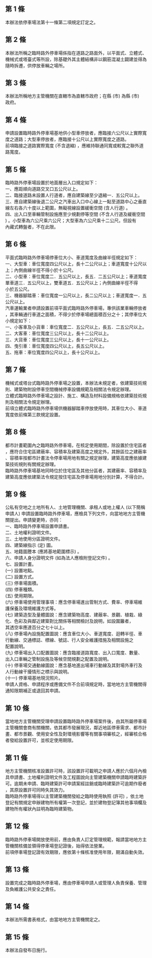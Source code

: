 第 1 條
-------
本辦法依停車場法第十一條第二項規定訂定之。

第 2 條
-------
本辦法所稱之臨時路外停車場係指在道路之路面外，以平面式、立體式、  
機械式或塔臺式等所設，除基礎外其主體結構非以鋼筋混凝土闢建並得為  
隨時拆遷，供停放車輛之場所。

第 3 條
-------
本辦法所稱地方主管機關在直轄市為直轄市政府；在縣 (市) 為縣 (市)  
政府。

第 4 條
-------
申請設置臨時路外停車場基地供小型車停放者，應臨接六公尺以上實際寬  
度之道路；大型車停放者，應臨接十公尺以上實際寬度之道路。  
前項臨接之道路實際寬度 (不含退縮) ，應維持聯通同寬或較寬之聯外道  
路寬度。

第 5 條
-------
臨時路外停車場設置於地面層出入口規定如下：  
一、應距順向道路交叉口五公尺以上。  
二、臨接道路未設置人行道者，應自建築線至少退縮一．五公尺以上。  
三、應自建築線後退二公尺之汽車出入口中心線上一點至道路中心之垂直  
    線左右各六十度以上範圍，無礙視線設置緩衝空間 (含人行道) 。  
四、出入口至車輛管制設施應至少規劃停等空間 (不含人行道及緩衝空間  
    ) 。小型車為六公尺乘六公尺；大型車為六公尺乘十二公尺。但設有  
    內藏式轉盤者，不在此限。

第 6 條
-------
平面式臨時路外停車場停車位大小、車道寬度及曲線半徑規定如下：  
一、大型車：車位寬度四公尺以上，長十二公尺以上；車道寬度十公尺以  
    上；內側曲線半徑不得小於十公尺。  
二、小型車：車位寬度二．五公尺以上，長五．二五公尺以上；車道寬度  
    單車道三．五公尺以上，雙車道五．五公尺以上；內側曲線半徑不得  
    小於五公尺。  
三、機器腳踏車：車位寬度一公尺以上，長二公尺以上；車道寬度一．五  
    公尺以上。  
汽車運輸業者申請設置前項平面式臨時路外停車場，專供該業車輛停放者  
，其車輛通行車道之面積，不得少於停車場總面積百分之十；其停車位大  
小規定如下：  
一、小客車及小貨車：車位寬度二．五公尺以上，長五．二五公尺以上。  
二、大客車：車位寬度三公尺以上，長十二公尺以上。  
三、大貨車：車位寬度三公尺以上，長十一公尺以上。  
四、曳引車：車位寬度四公尺以上，長五公尺以上。  
五、拖車：車位寬度四公尺以上，長十公尺以上。

第 7 條
-------
機械式或塔台式臨時路外停車場之設置，本辦法未規定者，依建築技術規  
則、建築物附設停車空間機械停車設備規範及相關法令規定辦理。  
立體式臨時路外停車場之設計、施工、構造及材料設備規格依建築技術規  
則及相關法令規定辦理。  
前項立體式臨時路外停車場供機器腳踏車停放使用時，其車位大小、車道  
寬度依前條第三款規定設置。

第 8 條
-------
都市計畫範圍內之臨時路外停車場，在核定使用期間，除設置於住宅區者  
，應符合住宅區建蔽率、容積率及建築高度之規定外，其餘區位之建蔽率  
、容積率按都市計畫法令停車場用地有關之規定辦理，建築高度應依據建  
築技術規則有關規定辦理。  
臨時路外停車場基地同時位於住宅區及其他分區者，其建蔽率、容積率及  
建築高度應依建築法令規定按住宅區及停車場用地分別計算，不得合計。

第 9 條
-------
公私有空地之土地所有人、土地管理機關、承租人或地上權人 (以下簡稱  
申請人) 申請設置臨時路外停車場，應檢具下列文件，向當地地方主管機  
關提出。申請變更時，亦同：  
一、臨時路外停車場設置申請書。  
二、土地權利證明文件。  
三、土地使用分區證明文件。  
四、建築線指示 (定) 圖。  
五、地籍圖謄本 (應將基地範圍標示)  。  
六、申請人身分證明文件 (如為法人應檢附登記文件) 。  
七、設置計畫。  
 (一) 設置地點。  
 (二) 設置方式。  
 (三) 停車場面積。  
 (四) 停車種類。  
 (五) 使用期限。  
 (六) 停車場使用管理事項：應含停車場進出管制方式、費率、停車場維  
      護保養及環境維護方式等。  
 (七) 建築造型及量體圖說：應含建築物高度、建蔽率、景觀、植栽、綠  
      化、色彩及與鄰近建築對比關係等相關檢討及說明，如設圍籬者，  
      其透空率應達百分之七十以上。  
 (八) 停車場內設施配置圖說：應含車位大小、車道寬度、迴轉半徑、車  
      行動線、交通標誌、標線、號誌、行人安全維護措施及相關設施之  
      配置說明。  
 (九) 停車場出入口配置圖說：應含臨接道路寬度、出入口寬度、數量、  
      出入口車輛之管制設施及等候空間規劃之配置及說明。  
 (十) 停車場交通動線圖說：應含基地進出場車行動線及其對場外車行及  
      人行動線干擾情形之標示與說明。  
 (十一) 停車場基地現況照片。  
申請人資格、申請程序或應備文件不合前項規定時，當地地方主管機關得  
通知限期補正或退回其申請。

第 10 條
--------
當地地方主管機關受理申請設置臨時路外停車場案件後，由其所屬停車場  
主管機關會商有關機關，依其都市發展現況，鄰近地區停車需求、都市計  
畫、都市景觀、使用安全性及對環境影響等有關事項審核之，經審核合格  
者發給設置許可，並核定使用期限。

第 11 條
--------
地方主管機關核准設置許可時，該設置許可載明之申請人應於六個月內檢  
具申請書、土地權利證明文件及工程圖說向主管建築機關申請臨時建築許  
可。逾期未申請、臨時建築許可申請案經註銷或臨時建築許可逾期作廢者  
，其原設置許可同時失其效力。  
臨時路外停車場得以主管建築機關發給之臨時使用執照 (許可) ，依土地  
登記有關規定申辦建物所有權第一次登記，並於建物登記簿其他事項欄及  
建物所有權狀內註明為臨時建築物。

第 12 條
--------
臨時路外停車場開放使用前，應由負責人訂定管理規範，報請當地地方主  
管機關核備並領得停車場登記證後，始得依法營業。  
前項停車場登記證有效期限，應依第十條核准使用年限，期滿自動失效。

第 13 條
--------
設置完成之臨時路外停車場，應由停車場申請人或管理人負責保養、管理  
及負維護公共安全之責任。

第 14 條
--------
本辦法所需書表格式，由當地地方主管機關定之。

第 15 條
--------
本辦法自發布日施行。

